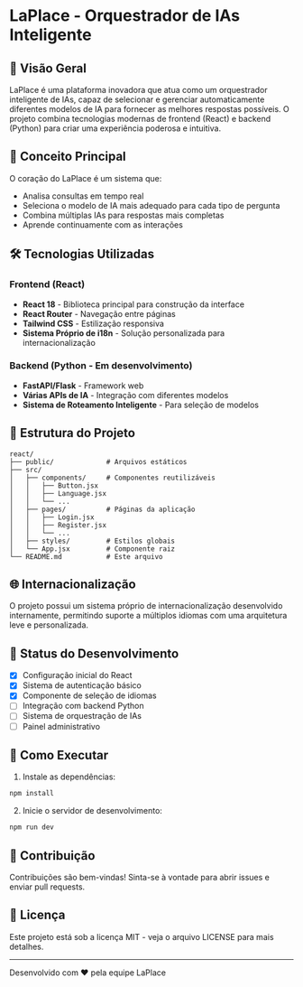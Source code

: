 # LaPlace - Orquestrador de IAs Inteligente

## 🚀 Visão Geral
LaPlace é uma plataforma inovadora que atua como um orquestrador inteligente de IAs, capaz de selecionar e gerenciar automaticamente diferentes modelos de IA para fornecer as melhores respostas possíveis. O projeto combina tecnologias modernas de frontend (React) e backend (Python) para criar uma experiência poderosa e intuitiva.

## 🧠 Conceito Principal
O coração do LaPlace é um sistema que:
- Analisa consultas em tempo real
- Seleciona o modelo de IA mais adequado para cada tipo de pergunta
- Combina múltiplas IAs para respostas mais completas
- Aprende continuamente com as interações

## 🛠️ Tecnologias Utilizadas

### Frontend (React)
- **React 18** - Biblioteca principal para construção da interface
- **React Router** - Navegação entre páginas
- **Tailwind CSS** - Estilização responsiva
- **Sistema Próprio de i18n** - Solução personalizada para internacionalização

### Backend (Python - Em desenvolvimento)
- **FastAPI/Flask** - Framework web
- **Várias APIs de IA** - Integração com diferentes modelos
- **Sistema de Roteamento Inteligente** - Para seleção de modelos

## 📂 Estrutura do Projeto

```
react/
├── public/             # Arquivos estáticos
├── src/
│   ├── components/     # Componentes reutilizáveis
│   │   ├── Button.jsx
│   │   ├── Language.jsx
│   │   └── ...
│   ├── pages/          # Páginas da aplicação
│   │   ├── Login.jsx
│   │   ├── Register.jsx
│   │   └── ...
│   ├── styles/         # Estilos globais
│   └── App.jsx         # Componente raiz
└── README.md           # Este arquivo
```

## 🌐 Internacionalização
O projeto possui um sistema próprio de internacionalização desenvolvido internamente, permitindo suporte a múltiplos idiomas com uma arquitetura leve e personalizada.

## 🚧 Status do Desenvolvimento
- [x] Configuração inicial do React
- [x] Sistema de autenticação básico
- [x] Componente de seleção de idiomas
- [ ] Integração com backend Python
- [ ] Sistema de orquestração de IAs
- [ ] Painel administrativo

## 🚀 Como Executar

1. Instale as dependências:
```bash
npm install
```

2. Inicie o servidor de desenvolvimento:
```bash
npm run dev
```

## 🤝 Contribuição
Contribuições são bem-vindas! Sinta-se à vontade para abrir issues e enviar pull requests.

## 📄 Licença
Este projeto está sob a licença MIT - veja o arquivo LICENSE para mais detalhes.

---
Desenvolvido com ❤️ pela equipe LaPlace

